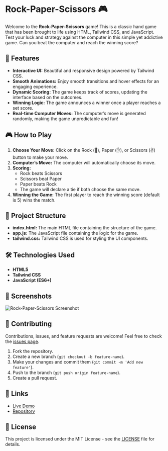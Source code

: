 # Rock-Paper-Scissors 🎮

Welcome to the **Rock-Paper-Scissors** game! This is a classic hand game that has been brought to life using HTML, Tailwind CSS, and JavaScript. Test your luck and strategy against the computer in this simple yet addictive game. Can you beat the computer and reach the winning score?

## 🚀 Features

- **Interactive UI:** Beautiful and responsive design powered by Tailwind CSS.
- **Smooth Animations:** Enjoy smooth transitions and hover effects for an engaging experience.
- **Dynamic Scoring:** The game keeps track of scores, updating the interface based on the outcomes.
- **Winning Logic:** The game announces a winner once a player reaches a set score.
- **Real-time Computer Moves:** The computer’s move is generated randomly, making the game unpredictable and fun!

## 🎮 How to Play

1. **Choose Your Move:** Click on the Rock (👊), Paper (✋), or Scissors (✌️) button to make your move.
2. **Computer’s Move:** The computer will automatically choose its move.
3. **Scoring:** 
    - Rock beats Scissors
    - Scissors beat Paper
    - Paper beats Rock
    - The game will declare a tie if both choose the same move.
4. **Winning the Game:** The first player to reach the winning score (default is 5) wins the match.

## 📂 Project Structure

- **index.html:** The main HTML file containing the structure of the game.
- **app.js:** The JavaScript file containing the logic for the game.
- **tailwind.css:** Tailwind CSS is used for styling the UI components.
  
## 🛠️ Technologies Used

- **HTML5**
- **Tailwind CSS**
- **JavaScript (ES6+)**

## 📸 Screenshots

![Rock-Paper-Scissors Screenshot](./screenshots/screenshot.png)

## 🤝 Contributing

Contributions, issues, and feature requests are welcome! Feel free to check the [issues page](#).

1. Fork the repository.
2. Create a new branch (`git checkout -b feature-name`).
3. Make your changes and commit them (`git commit -m 'Add new feature'`).
4. Push to the branch (`git push origin feature-name`).
5. Create a pull request.

## 🔗 Links

- [Live Demo](https://rock-paper-scissors-mu-five.vercel.app/)
- [Repository](#)

## 📜 License

This project is licensed under the MIT License - see the [LICENSE](LICENSE) file for details.
